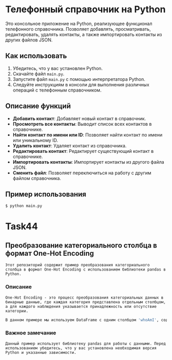 # Телефонный справочник на Python

Это консольное приложение на Python, реализующее функционал телефонного справочника. Позволяет добавлять, просматривать, редактировать, удалять контакты, а также импортировать контакты из других файлов JSON.

## Как использовать

1. Убедитесь, что у вас установлен Python.
2. Скачайте файл `main.py`.
3. Запустите файл `main.py` с помощью интерпретатора Python.
4. Следуйте инструкциям в консоли для выполнения различных операций с телефонным справочником.

## Описание функций

- **Добавить контакт**: Добавляет новый контакт в справочник.
- **Просмотреть все контакты**: Выводит список всех контактов в справочнике.
- **Найти контакт по имени или ID**: Позволяет найти контакт по имени или уникальному ID.
- **Удалить контакт**: Удаляет контакт из справочника.
- **Редактировать контакт**: Редактирует существующий контакт в справочнике.
- **Импортировать контакты**: Импортирует контакты из другого файла JSON.
- **Сменить файл**: Позволяет переключиться на работу с другим файлом справочника.

## Пример использования

```bash
$ python main.py
```




# Task44

## Преобразование категориального столбца в формат One-Hot Encoding
```
Этот репозиторий содержит пример преобразования категориального столбца в формат One-Hot Encoding с использованием библиотеки pandas в Python.
```

### Описание
```
One-Hot Encoding - это процесс преобразования категориальных данных в бинарные данные, где каждая категория представлена отдельным столбцом, а для каждого наблюдения указывается принадлежность или отсутствие категории.
```
```bash
В данном примере мы используем DataFrame с одним столбцом 'whoAmI', содержащим случайные значения 'robot' и 'human'. Наша цель - преобразовать этот столбец в формат One-Hot Encoding.
```
### Важное замечание
```
Данный пример использует библиотеку pandas для работы с данными. Перед использованием убедитесь, что у вас установлена необходимая версия Python и указанные зависимости.
```
